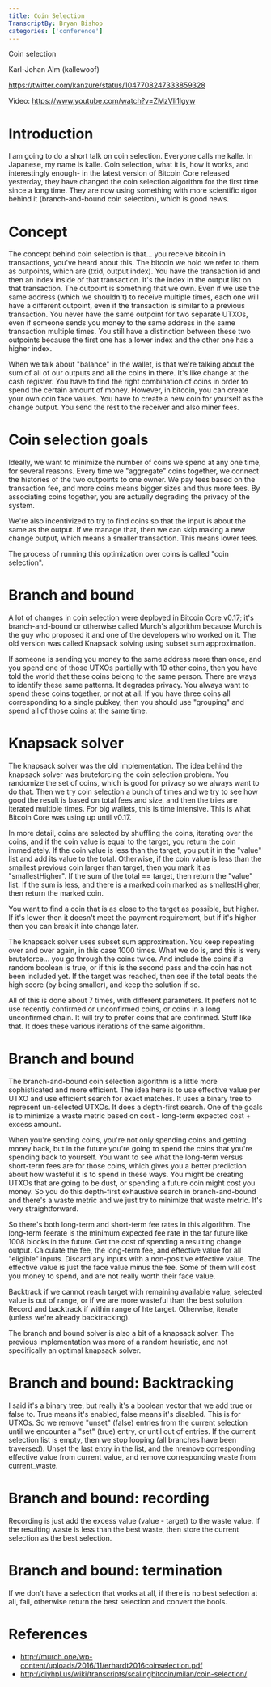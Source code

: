 ```yaml
---
title: Coin Selection
TranscriptBy: Bryan Bishop
categories: ['conference']
---
```


Coin selection

Karl-Johan Alm (kallewoof)

<https://twitter.com/kanzure/status/1047708247333859328>

Video: <https://www.youtube.com/watch?v=ZMzVIi1lgyw>

# Introduction

I am going to do a short talk on coin selection. Everyone calls me kalle. In Japanese, my name is kalle. Coin selection, what it is, how it works, and interestingly enough- in the latest version of Bitcoin Core released yesterday, they have changed the coin selection algorithm for the first time since a long time. They are now using something with more scientific rigor behind it (branch-and-bound coin selection), which is good news.

# Concept

The concept behind coin selection is that... you receive bitcoin in transactions, you've heard about this. The bitcoin we hold we refer to them as outpoints, which are (txid, output index). You have the transaction id and then an index inside of that transaction. It's the index in the output list on that transaction. The outpoint is something that we own. Even if we use the same address (which we shouldn't) to receive multiple times, each one will have a different outpoint, even if the transaction is similar to a previous transaction. You never have the same outpoint for two separate UTXOs, even if someone sends you money to the same address in the same transaction multiple times. You still have a distinction between these two outpoints because the first one has a lower index and the other one has a higher index.

When we talk about "balance" in the wallet, is that we're talking about the sum of all of our outputs and all the coins in there. It's like change at the cash register. You have to find the right combination of coins in order to spend the certain amount of money. However, in bitcoin, you can create your own coin face values. You have to create a new coin for yourself as the change output. You send the rest to the receiver and also miner fees.

# Coin selection goals

Ideally, we want to minimize the number of coins we spend at any one time, for several reasons. Every time we "aggregate" coins together, we connect the histories of the two outpoints to one owner. We pay fees based on the transaction fee, and more coins means bigger sizes and thus more fees. By associating coins together, you are actually degrading the privacy of the system.

We're also incentivized to try to find coins so that the input is about the same as the output. If we manage that, then we can skip making a new change output, which means a smaller transaction. This means lower fees.

The process of running this optimization over coins is called "coin selection".

# Branch and bound

A lot of changes in coin selection were deployed in Bitcoin Core v0.17; it's branch-and-bound or otherwise called Murch's algorithm because Murch is the guy who proposed it and one of the developers who worked on it. The old version was called Knapsack solving using subset sum approximation.

If someone is sending you money to the same address more than once, and you spend one of those UTXOs partially with 10 other coins, then you have told the world that these coins belong to the same person. There are ways to identify these same patterns. It degrades privacy. You always want to spend these coins together, or not at all. If you have three coins all corresponding to a single pubkey, then you should use "grouping" and spend all of those coins at the same time.

# Knapsack solver

The knapsack solver was the old implementation. The idea behind the knapsack solver was bruteforcing the coin selection problem. You randomize the set of coins, which is good for privacy so we always want to do that. Then we try coin selection a bunch of times and we try to see how good the result is based on total fees and size, and then the tries are iterated multiple times. For big wallets, this is time intensive. This is what Bitcoin Core was using up until v0.17.

In more detail, coins are selected by shuffling the coins, iterating over the coins, and if the coin value is equal to the target, you return the coin immediately. If the coin value is less than the target, you put it in the "value" list and add its value to the total. Otherwise, if the coin value is less than the smallest previous coin larger than target, then you mark it as "smallestHigher". If the sum of the total == target, then return the "value" list. If the sum is less, and there is a marked coin marked as smallestHigher, then return the marked coin.

You want to find a coin that is as close to the target as possible, but higher. If it's lower then it doesn't meet the payment requirement, but if it's higher then you can break it into change later.

The knapsack solver uses subset sum approximation. You keep repeating over and over again, in this case 1000 times. What we do is, and this is very bruteforce... you go through the coins twice. And include the coins if a random boolean is true, or if this is the second pass and the coin has not been included yet. If the target was reached, then see if the total beats the high score (by being smaller), and keep the solution if so.

All of this is done about 7 times, with different parameters. It prefers not to use recently confirmed or unconfirmed coins, or coins in a long unconfirmed chain. It will try to prefer coins that are confirmed. Stuff like that. It does these various iterations of the same algorithm.

# Branch and bound

The branch-and-bound coin selection algorithm is a little more sophisticated and more efficient. The idea here is to use effective value per UTXO and use efficient search for exact matches. It uses a binary tree to represent un-selected UTXOs. It does a depth-first search. One of the goals is to minimize a waste metric based on cost - long-term expected cost + excess amount.

When you're sending coins, you're not only spending coins and getting money back, but in the future you're going to spend the coins that you're spending back to yourself. You want to see what the long-term versus short-term fees are for those coins, which gives you a better prediction about how wasteful it is to spend in these ways. You might be creating UTXOs that are going to be dust, or spending a future coin might cost you money. So you do this depth-first exhaustive search in branch-and-bound and there's a waste metric and we just try to minimize that waste metric. It's very straightforward.

So there's both long-term and short-term fee rates in this algorithm. The long-term feerate is the minimum expected fee rate in the far future like 1008 blocks in the future. Get the cost of spending a resulting change output. Calculate the fee, the long-term fee, and effective value for all "eligible" inputs. Discard any inputs with a non-positive effective value. The effective value is just the face value minus the fee. Some of them will cost you money to spend, and are not really worth their face value.

Backtrack if we cannot reach target with remaining available value, selected value is out of range, or if we are more wasteful than the best solution. Record and backtrack if within range of hte target. Otherwise, iterate (unless we're already backtracking).

The branch and bound solver is also a bit of a knapsack solver. The previous implementation was more of a random heuristic, and not specifically an optimal knapsack solver.

# Branch and bound: Backtracking

I said it's a binary tree, but really it's a boolean vector that we add true or false to. True means it's enabled, false means it's disabled. This is for UTXOs. So we remove "unset" (false) entries from the current selection until we encounter a "set" (true) entry, or until out of entries. If the current selection list is empty, then we stop looping (all branches have been traversed). Unset the last entry in the list, and the nremove corresponding effective value from current\_value, and remove corresponding waste from current\_waste.

# Branch and bound: recording

Recording is just add the excess value (value - target) to the waste value. If the resulting waste is less than the best waste, then store the current selection as the best selection.

# Branch and bound: termination

If we don't have a selection that works at all, if there is no best selection at all, fail, otherwise return the best selection and convert the bools.

# References

* <http://murch.one/wp-content/uploads/2016/11/erhardt2016coinselection.pdf>
* <http://diyhpl.us/wiki/transcripts/scalingbitcoin/milan/coin-selection/>
